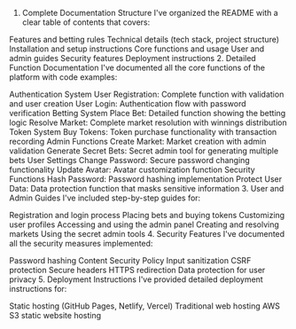
1. Complete Documentation Structure
I've organized the README with a clear table of contents that covers:

Features and betting rules
Technical details (tech stack, project structure)
Installation and setup instructions
Core functions and usage
User and admin guides
Security features
Deployment instructions
2. Detailed Function Documentation
I've documented all the core functions of the platform with code examples:

Authentication System
User Registration: Complete function with validation and user creation
User Login: Authentication flow with password verification
Betting System
Place Bet: Detailed function showing the betting logic
Resolve Market: Complete market resolution with winnings distribution
Token System
Buy Tokens: Token purchase functionality with transaction recording
Admin Functions
Create Market: Market creation with admin validation
Generate Secret Bets: Secret admin tool for generating multiple bets
User Settings
Change Password: Secure password changing functionality
Update Avatar: Avatar customization function
Security Functions
Hash Password: Password hashing implementation
Protect User Data: Data protection function that masks sensitive information
3. User and Admin Guides
I've included step-by-step guides for:

Registration and login process
Placing bets and buying tokens
Customizing user profiles
Accessing and using the admin panel
Creating and resolving markets
Using the secret admin tools
4. Security Features
I've documented all the security measures implemented:

Password hashing
Content Security Policy
Input sanitization
CSRF protection
Secure headers
HTTPS redirection
Data protection for user privacy
5. Deployment Instructions
I've provided detailed deployment instructions for:

Static hosting (GitHub Pages, Netlify, Vercel)
Traditional web hosting
AWS S3 static website hosting
